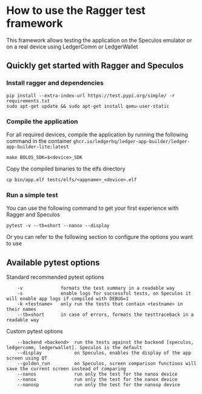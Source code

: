 # How to use the Ragger test framework

This framework allows testing the application on the Speculos emulator or on a real device using LedgerComm or LedgerWallet


## Quickly get started with Ragger and Speculos

### Install ragger and dependencies

```
pip install --extra-index-url https://test.pypi.org/simple/ -r requirements.txt
sudo apt-get update && sudo apt-get install qemu-user-static
```

### Compile the application

For all required devices, compile the application by running the following command in the container `ghcr.io/ledgerhq/ledger-app-builder/ledger-app-builder-lite:latest`
```
make BOLOS_SDK=$<device>_SDK
```

Copy the compiled binaries to the elfs directory
```
cp bin/app.elf tests/elfs/<appname>_<device>.elf
```

### Run a simple test

You can use the following command to get your first experience with Ragger and Speculos
```
pytest -v --tb=short --nanox --display
```
Or you can refer to the following section to configure the options you want to use


## Available pytest options

Standard recommended pytest options
```
    -v              formats the test summary in a readable way
    -s              enable logs for successful tests, on Speculos it will enable app logs if compiled with DEBUG=1
    -k <testname>   only run the tests that contain <testname> in their names
    --tb=short      in case of errors, formats the testtraceback in a readable way
``` 

Custom pytest options
```
    --backend <backend>  run the tests against the backend [speculos, ledgercomm, ledgerwallet]. Speculos is the default
    --display            on Speculos, enables the display of the app screen using QT
    --golden_run         on Speculos, screen comparison functions will save the current screen instead of comparing
    --nanos              run only the test for the nanos device
    --nanox              run only the test for the nanox device
    --nanosp             run only the test for the nanosp device
``` 

